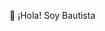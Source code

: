👋 ¡Hola! Soy Bautista
<!--
¡Bienvenid@ a mi perfil de GitHub! 🌟

🛠️ Sobre mí
💻 Me apasiona desarrollar aplicaciones web, juegos y proyectos innovadores.
🎓 Actualmente estoy cursando la Tecnicatura Universitaria en Programación (UTN).
💡 Creo firmemente en el poder del código para resolver problemas y crear experiencias únicas.
🌱 En este momento, estoy explorando Spring Security y descubriendo otras tecnologías, como React y Docker, para ampliar mis habilidades.

🚀 Mis habilidades
Lenguajes de programación: Java, Python, JavaScript.
Frameworks y tecnologías: Spring Boot, Mockito, JWT, Hibernate.
Bases de datos: MySQL.
Otras herramientas: Git, Postman, Visual Studio Code, IntelliJ IDEA.

📂 Mis proyectos destacados
🛠️ [Customer Control Panel](https://github.com/bautiexposito/customer-control-panel): Panel de control fullstack para gestionar clientes, utilizando Java, Spring Boot, JavaScript y MySQL.
💳 [Sistema Bancario](https://github.com/tu-usuario/customer-control-panel): Proyecto backend para gestionar clientes y transferencias, utilizando Java, Spring Boot, y MySQL.
🦋 Otros proyectos en desarrollo...

🎵 Algo más sobre mí
🛫 Soy Piloto Privado de Avión (PPA).
🎧 Amante de la música urbana, escribo canciones y me encanta interpretar letras.
💪 Me gusta mucho entrenar en el gimnasio.

🌐 Conéctate conmigo
💼 [LinkedIn]([https://linkedin.com/in/tu-usuario](https://www.linkedin.com/in/bautistaexposito/)
📧 Email: bautistaexposito@outlook.com
-->

